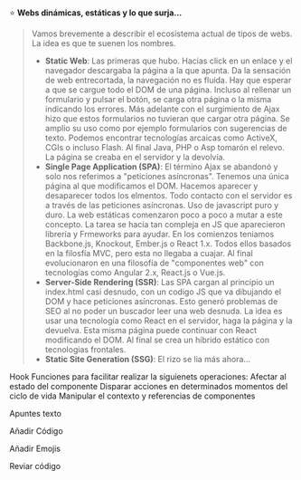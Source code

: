 ⭐ **Webs dinámicas, estáticas y lo que surja...**

> Vamos brevemente a describir el ecosistema actual de tipos de webs. La idea es que te suenen los nombres.
>
> - **Static Web**: Las primeras que hubo. Hacias click en un enlace y el navegador descargaba la página a la que apunta. Da la sensación de web entrecortada, la navegación no es fluida. Hay que esperar a que se cargue todo el DOM de una página.   Incluso al rellenar un formulario y pulsar el botón, se carga otra página o la misma indicando los errores. Más adelante con el surgimiento de Ajax hizo que estos formularios no tuvieran que cargar otra página. Se amplio su uso como por ejemplo formularios con sugerencias de texto. Podemos encontrar tecnologías arcaicas como ActiveX, CGIs o incluso Flash. Al final Java, PHP o Asp tomarón el relevo. La página se creaba en el servidor y la devolvía.
> - **Single Page Application (SPA)**: El término Ajax se abandonó y solo nos referimos a "peticiones asíncronas". Tenemos una única página al que modificamos el DOM. Hacemos aparecer y desaparecer todos los elmentos. Todo contacto con el servidor es a través de las peticiones asíncronas. Uso de javascript puro y duro. La web estáticas comenzaron poco a poco a mutar a este concepto. La tarea se hacía tan compleja en JS que aparecieron librería y Frmeworks para ayudar. En los comienzos teniamos Backbone.js, Knockout, Ember.js o React 1.x. Todos ellos basados en la filosfía MVC, pero esta no llegaba a cuajar. Al final evolucionaron en una filosofía de "componentes web" con tecnologías como Angular 2.x, React.js o Vue.js.
> - **Server-Side Rendering (SSR)**: Las SPA cargan al principio un index.html casi desnudo, con un codigo JS que va dibujando el DOM y hace peticiones asíncronas. Esto generó problemas de SEO al no poder un buscador leer una web desnuda. La idea es usar una tecnología como React en el servidor, haga la página y la devuelva. Esta misma página puede continuar con React modificando el DOM. Al final se crea un híbrido estático con tecnologias frontales.
> - **Static Site Generation (SSG)**: El rizo se lia más ahora... 


Hook
Funciones para facilitar realizar la siguienets operaciones:
Afectar al estado del componente
Disparar acciones en determinados momentos del ciclo de vida
Manipular el contexto y referencias de componentes





Apuntes texto

Añadir Código

Añadir Emojis

Reviar código


